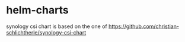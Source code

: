 # helm-charts

synology csi chart is based on the one of https://github.com/christian-schlichtherle/synology-csi-chart
